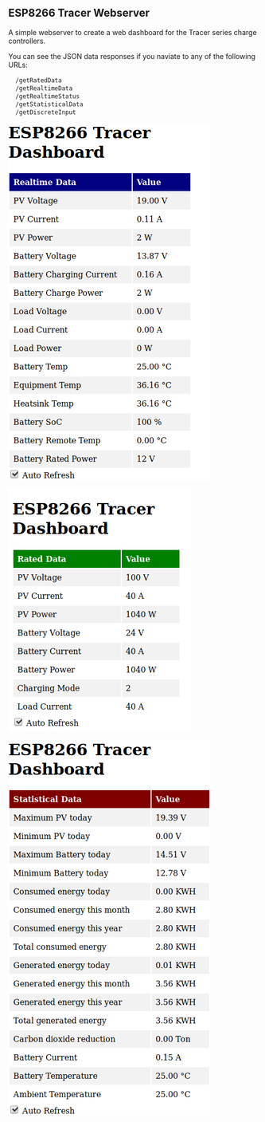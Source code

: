 ## ESP8266 Tracer Webserver

A simple webserver to create a web dashboard for the Tracer series charge controllers.

You can see the JSON data responses if you naviate to any of the following URLs:

```
  /getRatedData
  /getRealtimeData
  /getRealtimeStatus
  /getStatisticalData
  /getDiscreteInput
```

![screenshot of realtime_data page](realtime_data.png)

![screenshot of rated_data page](rated_data.png)

![screenshot of statistical_data page](statistical_data.png)
